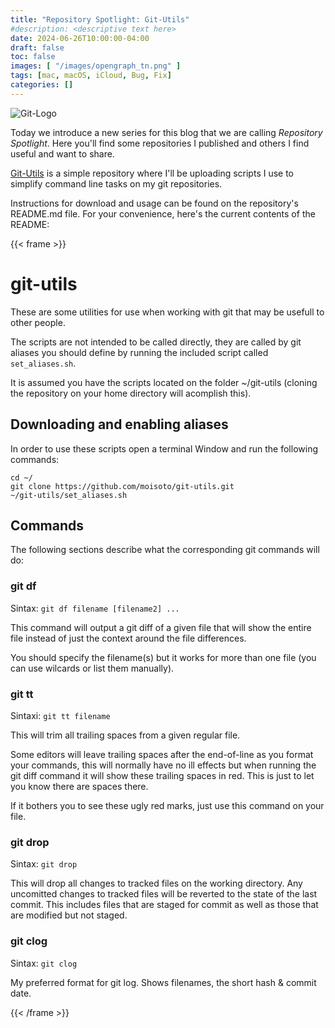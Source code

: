 ```yaml
---
title: "Repository Spotlight: Git-Utils"
#description: <descriptive text here>
date: 2024-06-26T10:00:00-04:00
draft: false 
toc: false
images: [ "/images/opengraph_tn.png" ]
tags: [mac, macOS, iCloud, Bug, Fix]
categories: []
---
```


![Git-Logo](/images/git_logo_small.png#floatleft)

Today we introduce a new series for this blog that we are calling *Repository Spotlight*. 
Here you'll find some repositories I published and others I find useful and want to share.

[Git-Utils](https://github.com/moisoto/git-utils/) is a simple repository where I'll be uploading scripts I use to simplify command line tasks on my git repositories.

<!--more-->

Instructions for download and usage can be found on the repository's README.md file. For your convenience, here's the current contents of the README:

{{< frame >}}

# git-utils

These are some utilities for use when working with git that may be usefull to other people.

The scripts are not intended to be called directly, they are called by git aliases you should define by running the included script called `set_aliases.sh`.

It is assumed you have the scripts located on the folder ~/git-utils (cloning the repository on your home directory will acomplish this).

## Downloading and enabling aliases

In order to use these scripts open a terminal Window and run the following commands:

```shell
cd ~/
git clone https://github.com/moisoto/git-utils.git
~/git-utils/set_aliases.sh
```

## Commands

The following sections describe what the corresponding git commands will do:

### git df

Sintax: `git df filename [filename2] ...` 

This command will output a git diff of a given file that will show the entire file instead of just the context around the file differences.

You should specify the filename(s) but it works for more than one file (you can use wilcards or list them manually).

### git tt

Sintaxi: `git tt filename`

This will trim all trailing spaces from a given regular file.

Some editors will leave trailing spaces after the end-of-line as you format your commands, this will normally have no ill effects but when running the git diff command it will show these trailing spaces in red. This is just to let you know there are spaces there.

If it bothers you to see these ugly red marks, just use this command on your file.

### git drop

Sintax: `git drop`

This will drop all changes to tracked files on the working directory. 
Any uncomitted changes to tracked files will be reverted to the state of the last commit.
This includes files that are staged for commit as well as those that are modified but not staged.

### git clog

Sintax: `git clog`

My preferred format for git log. Shows filenames, the short hash & commit date.

{{< /frame >}}
